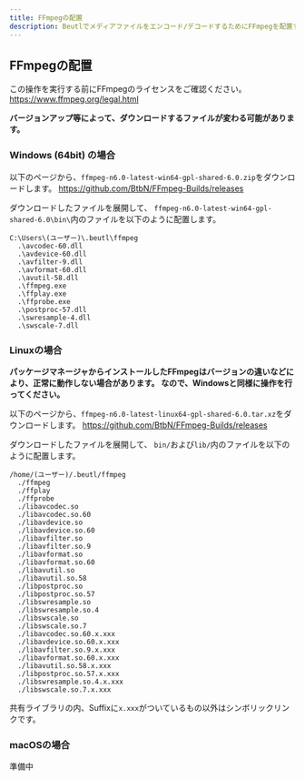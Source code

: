 ```yaml
---
title: FFmpegの配置
description: Beutlでメディアファイルをエンコード/デコードするためにFFmpegを配置する方法を説明します
---
```


## FFmpegの配置
この操作を実行する前にFFmpegのライセンスをご確認ください。
https://www.ffmpeg.org/legal.html

**バージョンアップ等によって、ダウンロードするファイルが変わる可能があります。**

### Windows (64bit) の場合
以下のページから、`ffmpeg-n6.0-latest-win64-gpl-shared-6.0.zip`をダウンロードします。
https://github.com/BtbN/FFmpeg-Builds/releases

ダウンロードしたファイルを展開して、
`ffmpeg-n6.0-latest-win64-gpl-shared-6.0\bin\`内のファイルを以下のように配置します。

```
C:\Users\(ユーザー)\.beutl\ffmpeg
  .\avcodec-60.dll
  .\avdevice-60.dll
  .\avfilter-9.dll
  .\avformat-60.dll
  .\avutil-58.dll
  .\ffmpeg.exe
  .\ffplay.exe
  .\ffprobe.exe
  .\postproc-57.dll
  .\swresample-4.dll
  .\swscale-7.dll
```

### Linuxの場合
**パッケージマネージャからインストールしたFFmpegはバージョンの違いなどにより、正常に動作しない場合があります。
なので、Windowsと同様に操作を行ってください。**

以下のページから、`ffmpeg-n6.0-latest-linux64-gpl-shared-6.0.tar.xz`をダウンロードします。
https://github.com/BtbN/FFmpeg-Builds/releases

ダウンロードしたファイルを展開して、
`bin/`および`lib/`内のファイルを以下のように配置します。

```
/home/(ユーザー)/.beutl/ffmpeg
  ./ffmpeg
  ./ffplay
  ./ffprobe
  ./libavcodec.so
  ./libavcodec.so.60
  ./libavdevice.so
  ./libavdevice.so.60
  ./libavfilter.so
  ./libavfilter.so.9
  ./libavformat.so
  ./libavformat.so.60
  ./libavutil.so
  ./libavutil.so.58
  ./libpostproc.so
  ./libpostproc.so.57
  ./libswresample.so
  ./libswresample.so.4
  ./libswscale.so
  ./libswscale.so.7
  ./libavcodec.so.60.x.xxx
  ./libavdevice.so.60.x.xxx
  ./libavfilter.so.9.x.xxx
  ./libavformat.so.60.x.xxx
  ./libavutil.so.58.x.xxx
  ./libpostproc.so.57.x.xxx
  ./libswresample.so.4.x.xxx
  ./libswscale.so.7.x.xxx
```
共有ライブラリの内、Suffixに`x.xxx`がついているもの以外はシンボリックリンクです。

### macOSの場合
準備中
